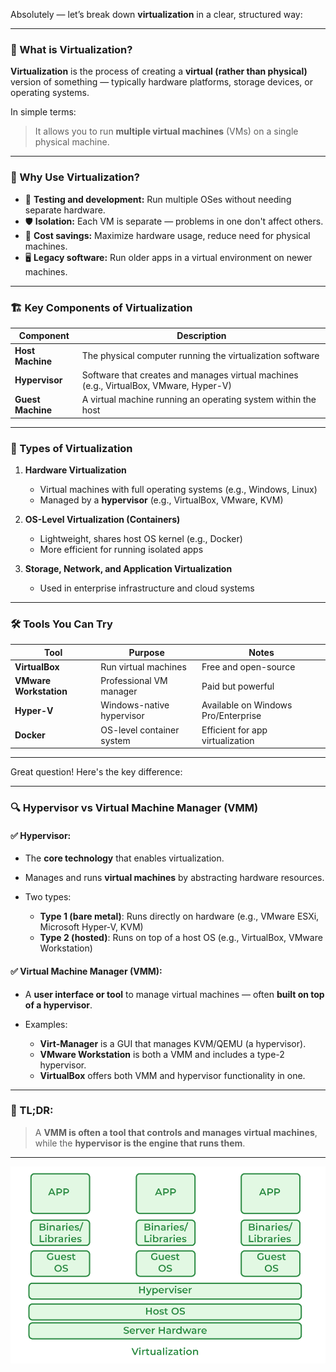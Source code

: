 Absolutely — let’s break down **virtualization** in a clear, structured way:

---

### 🧠 What is Virtualization?

**Virtualization** is the process of creating a **virtual (rather than physical)** version of something — typically hardware platforms, storage devices, or operating systems.

In simple terms:

> It allows you to run **multiple virtual machines** (VMs) on a single physical machine.

---

### 🎯 Why Use Virtualization?

* 🧪 **Testing and development:** Run multiple OSes without needing separate hardware.
* 🛡️ **Isolation:** Each VM is separate — problems in one don't affect others.
* 💸 **Cost savings:** Maximize hardware usage, reduce need for physical machines.
* 🖥️ **Legacy software:** Run older apps in a virtual environment on newer machines.

---

### 🏗️ Key Components of Virtualization

| Component         | Description                                                                            |
| ----------------- | -------------------------------------------------------------------------------------- |
| **Host Machine**  | The physical computer running the virtualization software                              |
| **Hypervisor**    | Software that creates and manages virtual machines (e.g., VirtualBox, VMware, Hyper-V) |
| **Guest Machine** | A virtual machine running an operating system within the host                          |

---

### 🔧 Types of Virtualization

1. **Hardware Virtualization**

   * Virtual machines with full operating systems (e.g., Windows, Linux)
   * Managed by a **hypervisor** (e.g., VirtualBox, VMware, KVM)

2. **OS-Level Virtualization (Containers)**

   * Lightweight, shares host OS kernel (e.g., Docker)
   * More efficient for running isolated apps

3. **Storage, Network, and Application Virtualization**

   * Used in enterprise infrastructure and cloud systems

---

### 🛠️ Tools You Can Try

| Tool                   | Purpose                   | Notes                               |
| ---------------------- | ------------------------- | ----------------------------------- |
| **VirtualBox**         | Run virtual machines      | Free and open-source                |
| **VMware Workstation** | Professional VM manager   | Paid but powerful                   |
| **Hyper-V**            | Windows-native hypervisor | Available on Windows Pro/Enterprise |
| **Docker**             | OS-level container system | Efficient for app virtualization    |

---
Great question! Here's the key difference:

---

### 🔍 **Hypervisor vs Virtual Machine Manager (VMM)**

#### ✅ **Hypervisor**:

* The **core technology** that enables virtualization.
* Manages and runs **virtual machines** by abstracting hardware resources.
* Two types:

  * **Type 1 (bare metal)**: Runs directly on hardware (e.g., VMware ESXi, Microsoft Hyper-V, KVM)
  * **Type 2 (hosted)**: Runs on top of a host OS (e.g., VirtualBox, VMware Workstation)

#### ✅ **Virtual Machine Manager (VMM)**:

* A **user interface or tool** to manage virtual machines — often **built on top of a hypervisor**.
* Examples:

  * **Virt-Manager** is a GUI that manages KVM/QEMU (a hypervisor).
  * **VMware Workstation** is both a VMM and includes a type-2 hypervisor.
  * **VirtualBox** offers both VMM and hypervisor functionality in one.

---

### 🧠 TL;DR:

> A **VMM is often a tool that controls and manages virtual machines**, while the **hypervisor is the engine that runs them**.

---

![alt text](image.png)